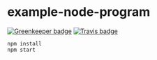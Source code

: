 # example-node-program

[![Greenkeeper badge](https://badges.greenkeeper.io/jsg2021/example-node-program.svg)](https://greenkeeper.io/)
[![Travis badge](https://travis-ci.org/jsg2021/example-node-program.svg?branch=master)](https://travis-ci.org/jsg2021/example-node-program)
```
npm install
npm start
```

